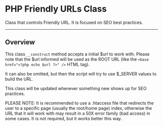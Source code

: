 # PHP Friendly URLs Class
Class that controls Friendly URL. It is focused on SEO best practices.

---

## Overview
This class `__construct` method accepts a initial $url to work with. Please note that the $url informed will be used as the ROOT URL (like the `<base href="<?php echo $url ?>" />` HTML tag).

It can also be omitted, but then the script will try to use $_SERVER values to build the URL.

This class will be updated whenever something new shows up for SEO practices. 

PLEASE NOTE: It is recommended to use a .htaccess file that redirects the user to a specific page (usually the root/home page) index, otherwise the URL that it will work with may result in a 50X error family (bad access) in some cases. It is not required, but it works better this way.
